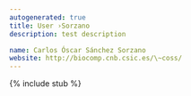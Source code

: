 ```yaml
---
autogenerated: true
title: User ›Sorzano
description: test description

name: Carlos Óscar Sánchez Sorzano
website: http://biocomp.cnb.csic.es/\~coss/
---
```

{% include stub %}


